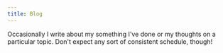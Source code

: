 ```yaml
---
title: Blog
---
```


Occasionally I write about my something I've done or my thoughts on a particular topic. Don't expect any sort of consistent schedule, though!
